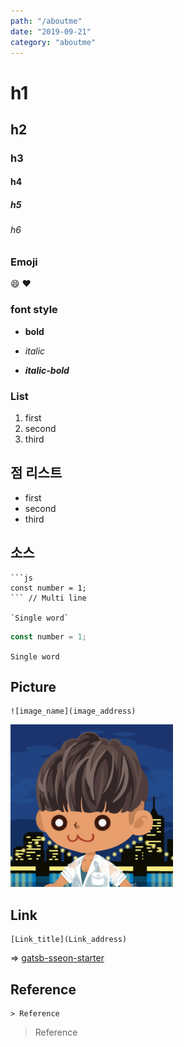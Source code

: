 ```yaml
---
path: "/aboutme"
date: "2019-09-21"
category: "aboutme"
---
```


# h1

## h2

### h3

#### h4

##### h5

###### h6

### Emoji

:smile: 
:heart:

### font style

- **bold** 

- *italic*

- ***italic-bold***

### List

1. first
2. second
3. third
 
## 점 리스트

- first
- second
- third

## 소스

```
```js
const number = 1;
``` // Multi line

`Single word` 

```

```js
const number = 1;
```

`Single word` 

## Picture

```
![image_name](image_address)
```

![](../assets/cardAvatar.png)

## Link

```
[Link_title](Link_address)
```

=> [gatsb-sseon-starter](https://github.com/SeonHyungJo/gatsby-sseon-starter/)

## Reference

```text
> Reference
```

> Reference